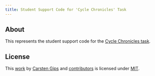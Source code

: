 ```yaml
---
title: Student Support Code for 'Cycle Chronicles' Task
---
```


<!-- pandoc -s -f markdown -t markdown --columns=94 --reference-links=true README.md -->

## About

This represents the student support code for the [Cycle Chronicles task].

## License

This [work] by [Carsten Gips] and [contributors] is licensed under [MIT].

  [Cycle Chronicles task]: https://github.com/Programmiermethoden-CampusMinden/Prog2-Lecture/blob/master/homework/b08.md
  [work]: https://github.com/Programmiermethoden-CampusMinden/prog2_ybel_cyclechronicles
  [Carsten Gips]: https://github.com/cagix
  [contributors]: https://github.com/Programmiermethoden-CampusMinden/prog2_ybel_cyclechronicles/graphs/contributors
  [MIT]: LICENSE.md
